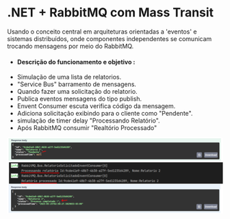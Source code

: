 
# .NET + RabbitMQ com  Mass Transit

Usando o conceito central em arquiteturas orientadas a 'eventos' e sistemas distribuídos, onde componentes independentes se comunicam trocando mensagens por meio do RabbitMQ.

- #### Descrição do funcionamento e objetivo :
- Simulação de uma lista de relatorios.
- "Service Bus" barramento de mensagens.
- Quando fazer uma solicitação do relatorio.
- Publica eventos mensagens do tipo publish.
- Envent Consumer escuta verifica código da mensagem.
- Adiciona solicitação exibindo para o cliente como "Pendente".
- simulação de timer delay "Processando Relatório".
- Após RabbitMQ consumir "Realtório Processado" 


![Processamento](Assets/Processamento.png)